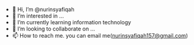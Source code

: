 - 👋 Hi, I’m @nurinsyafiqah
- 👀 I’m interested in ...
- 🌱 I’m currently learning information technology
- 💞️ I’m looking to collaborate on ...
- 📫 How to reach me. you can email me(nurinsyafiqah157@gmail.com)

<!---
nurinsyafiqah/nurinsyafiqah is a ✨ special ✨ repository because its `README.md` (this file) appears on your GitHub profile.
You can click the Preview link to take a look at your changes.
--->
